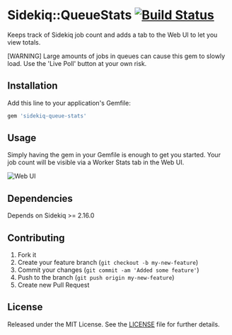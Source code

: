 # Sidekiq::QueueStats [![Build Status](https://travis-ci.org/mikestephens/sidekiq-queue-stats.svg?branch=master)](https://travis-ci.org/mikestephens/sidekiq-queue-stats)

Keeps track of Sidekiq job count and adds a tab to the Web UI to let you view totals.

[WARNING] Large amounts of jobs in queues can cause this gem to slowly load. Use the 'Live Poll' button at your own risk.

## Installation

Add this line to your application's Gemfile:

```ruby
gem 'sidekiq-queue-stats'
```

## Usage

Simply having the gem in your Gemfile is enough to get you started. Your
job count will be visible via a Worker Stats tab in the Web UI.

![Web UI](http://i.imgur.com/1rlIcJW.png)
## Dependencies

Depends on Sidekiq >= 2.16.0

## Contributing

1. Fork it
2. Create your feature branch (`git checkout -b my-new-feature`)
3. Commit your changes (`git commit -am 'Added some feature'`)
4. Push to the branch (`git push origin my-new-feature`)
5. Create new Pull Request

## License

Released under the MIT License. See the [LICENSE][license] file for further details.

[license]: https://github.com/mhfs/sidekiq-queue-count/blob/master/LICENSE

